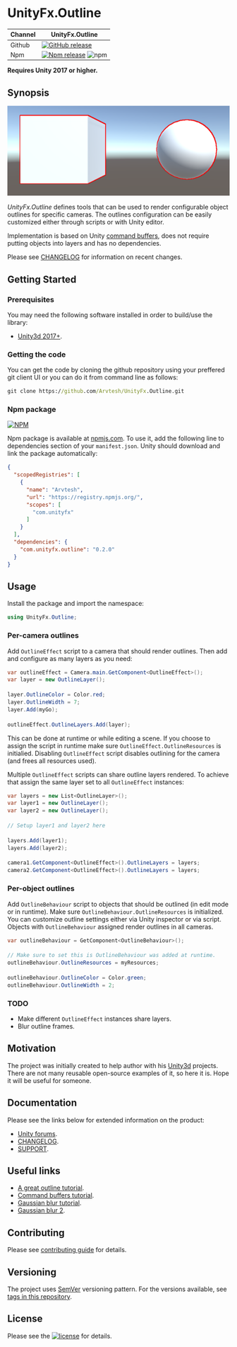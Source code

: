 # UnityFx.Outline

Channel  | UnityFx.Outline |
---------|---------------|
Github | [![GitHub release](https://img.shields.io/github/release/Arvtesh/UnityFx.Outline.svg?logo=github)](https://github.com/Arvtesh/UnityFx.Outline/releases)
Npm | [![Npm release](https://img.shields.io/npm/v/com.unityfx.outline.svg)](https://www.npmjs.com/package/com.unityfx.outline) ![npm](https://img.shields.io/npm/dt/com.unityfx.outline)

**Requires Unity 2017 or higher.**

## Synopsis
![Outline demo](OutlineDemo.png "Outline demo")

*UnityFx.Outline* defines tools that can be used to render configurable object outlines for specific cameras. The outlines configuration can be easily customized either through scripts or with Unity editor.

Implementation is based on Unity [command buffers](https://docs.unity3d.com/ScriptReference/Rendering.CommandBuffer.html), does not require putting objects into layers and has no dependencies.

Please see [CHANGELOG](CHANGELOG.md) for information on recent changes.

## Getting Started
### Prerequisites
You may need the following software installed in order to build/use the library:
- [Unity3d 2017+](https://store.unity.com/).

### Getting the code
You can get the code by cloning the github repository using your preffered git client UI or you can do it from command line as follows:
```cmd
git clone https://github.com/Arvtesh/UnityFx.Outline.git
```

### Npm package
[![NPM](https://nodei.co/npm/com.unityfx.outline.png)](https://www.npmjs.com/package/com.unityfx.outline)

Npm package is available at [npmjs.com](https://www.npmjs.com/package/com.unityfx.outline). To use it, add the following line to dependencies section of your `manifest.json`. Unity should download and link the package automatically:
```json
{
  "scopedRegistries": [
    {
      "name": "Arvtesh",
      "url": "https://registry.npmjs.org/",
      "scopes": [
        "com.unityfx"
      ]
    }
  ],
  "dependencies": {
    "com.unityfx.outline": "0.2.0"
  }
}
```

## Usage
Install the package and import the namespace:
```csharp
using UnityFx.Outline;
```

### Per-camera outlines
Add `OutlineEffect` script to a camera that should render outlines. Then add and configure as many layers as you need:
```csharp
var outlineEffect = Camera.main.GetComponent<OutlineEffect>();
var layer = new OutlineLayer();

layer.OutlineColor = Color.red;
layer.OutlineWidth = 7;
layer.Add(myGo);

outlineEffect.OutlineLayers.Add(layer);
```

This can be done at runtime or while editing a scene. If you choose to assign the script in runtime make sure `OutlineEffect.OutlineResources` is initialied. Disabling `OutlineEffect` script disables outlining for the camera (and frees all resources used).

Multiple `OutlineEffect` scripts can share outline layers rendered. To achieve that assign the same layer set to all `OutlineEffect` instances:

```csharp
var layers = new List<OutlineLayer>();
var layer1 = new OutlineLayer();
var layer2 = new OutlineLayer();

// Setup layer1 and layer2 here

layers.Add(layer1);
layers.Add(layer2);

camera1.GetComponent<OutlineEffect>().OutlineLayers = layers;
camera2.GetComponent<OutlineEffect>().OutlineLayers = layers;
```

### Per-object outlines
Add `OutlineBehaviour` script to objects that should be outlined (in edit mode or in runtime). Make sure `OutlineBehaviour.OutlineResources` is initialized. You can customize outline settings either via Unity inspector or via script. Objects with `OutlineBehaviour` assigned render outlines in all cameras.

```csharp
var outlineBehaviour = GetComponent<OutlineBehaviour>();

// Make sure to set this is OutlineBehaviour was added at runtime.
outlineBehaviour.OutlineResources = myResources;

outlineBehaviour.OutlineColor = Color.green;
outlineBehaviour.OutlineWidth = 2;
```

### TODO
- Make different `OutlineEffect` instances share layers.
- Blur outline frames.

## Motivation
The project was initially created to help author with his [Unity3d](https://unity3d.com) projects. There are not many reusable open-source examples of it, so here it is. Hope it will be useful for someone.

## Documentation
Please see the links below for extended information on the product:
- [Unity forums](https://forum.unity.com/threads/TODO/).
- [CHANGELOG](CHANGELOG.md).
- [SUPPORT](.github/SUPPORT.md).

## Useful links
- [A great outline tutorial](https://willweissman.wordpress.com/tutorials/shaders/unity-shaderlab-object-outlines/).
- [Command buffers tutorial](https://lindenreid.wordpress.com/2018/09/13/using-command-buffers-in-unity-selective-bloom/).
- [Gaussian blur tutorial](https://www.ronja-tutorials.com/2018/08/27/postprocessing-blur.html).
- [Gaussian blur 2](http://rastergrid.com/blog/2010/09/efficient-gaussian-blur-with-linear-sampling/).

## Contributing
Please see [contributing guide](.github/CONTRIBUTING.md) for details.

## Versioning
The project uses [SemVer](https://semver.org/) versioning pattern. For the versions available, see [tags in this repository](https://github.com/Arvtesh/UnityFx.Outline/tags).

## License
Please see the [![license](https://img.shields.io/github/license/Arvtesh/UnityFx.Outline.svg)](LICENSE.md) for details.
